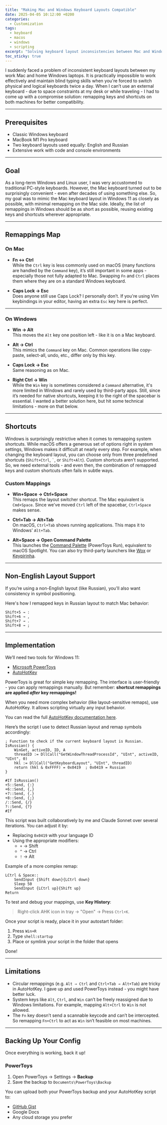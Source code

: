 ```yaml
---
title: "Making Mac and Windows Keyboard Layouts Compatible"
date: 2025-04-05 10:12:00 +0200
categories: 
  - Customization
tags: 
  - keyboard
  - macos
  - windows
  - scripting
excerpt: "Solving keyboard layout inconsistencies between Mac and Windows machines for better productivity."
toc_sticky: true
---
```


I suddenly faced a problem of inconsistent keyboard layouts between my work Mac and home Windows laptops. It is practically impossible to work effectively and maintain blind typing skills when you're forced to switch physical and logical keyboards twice a day. When I can’t use an external keyboard - due to space constraints at my desk or while traveling - I had to come up with a compromise solution: remapping keys and shortcuts on both machines for better compatibility.

<!--more-->

---

## Prerequisites

- Classic Windows keyboard  
- MacBook M1 Pro keyboard  
- Two keyboard layouts used equally: English and Russian  
- Extensive work with code and console environments  

---

## Goal

As a long-term Windows and Linux user, I was very accustomed to traditional PC-style keyboards. However, the Mac keyboard turned out to be surprisingly convenient - even after decades of using something else. So, my goal was to mimic the Mac keyboard layout in Windows 11 as closely as possible, with minimal remapping on the Mac side. Ideally, the list of remappings in Windows should be as short as possible, reusing existing keys and shortcuts wherever appropriate.

---

## Remappings Map

### On Mac

- **Fn ↔ Ctrl**  
  While the `Ctrl` key is less commonly used on macOS (many functions are handled by the `Command` key), it’s still important in some apps - especially those not fully adapted to Mac. Swapping `Fn` and `Ctrl` places them where they are on a standard Windows keyboard.

- **Caps Lock → Esc**  
  Does anyone still use Caps Lock? I personally don’t. If you're using Vim keybindings in your editor, having an extra `Esc` key here is perfect.

---

### On Windows

- **Win → Alt**  
  This moves the `Alt` key one position left - like it is on a Mac keyboard.

- **Alt → Ctrl**  
  This mimics the `Command` key on Mac. Common operations like copy-paste, select-all, undo, etc., differ only by this key.

- **Caps Lock → Esc**  
  Same reasoning as on Mac.

- **Right Ctrl → Win**  
  While the `Win` key is sometimes considered a `Command` alternative, it's more limited in Windows and rarely used by third-party apps. Still, since it’s needed for native shortcuts, keeping it to the right of the spacebar is essential. I wanted a better solution here, but hit some technical limitations - more on that below.

---

## Shortcuts

Windows is surprisingly restrictive when it comes to remapping system shortcuts. While macOS offers a generous set of options right in system settings, Windows makes it difficult at nearly every step. For example, when changing the keyboard layout, you can choose only from three predefined shortcuts (`Shift+Ctrl`, `` ` ``, or `Shift+Alt`). Custom shortcuts aren’t supported. So, we need external tools - and even then, the combination of remapped keys and custom shortcuts often fails in subtle ways.

### Custom Mappings

- **Win+Space → Ctrl+Space**  
  This remaps the layout switcher shortcut. The Mac equivalent is `Cmd+Space`. Since we've moved `Ctrl` left of the spacebar, `Ctrl+Space` makes sense.

- **Ctrl+Tab → Alt+Tab**  
  On macOS, `Ctrl+Tab` shows running applications. This maps it to Windows' `Alt+Tab`.

- **Alt+Space → Open Command Palette**  
  This launches the [Command Palette](https://learn.microsoft.com/en-us/windows/powertoys/run/) (PowerToys Run), equivalent to macOS Spotlight. You can also try third-party launchers like [Wox](https://github.com/Wox-launcher/Wox) or [Keypirinha](https://keypirinha.com/).

---

## Non-English Layout Support

If you’re using a non-English layout (like Russian), you'll also want consistency in symbol positioning.

Here's how I remapped keys in Russian layout to match Mac behavior:

```text
Shift+5 → :
Shift+6 → ,
Shift+7 → .
Shift+8 → ;
```

---

## Implementation

We’ll need two tools for Windows 11:

- [Microsoft PowerToys](https://learn.microsoft.com/en-us/windows/powertoys/)
- [AutoHotKey](https://www.autohotkey.com/)

PowerToys is great for simple key remapping. The interface is user-friendly - you can apply remappings manually. But remember: **shortcut remappings are applied *after* key remappings!**

When you need more complex behavior (like layout-sensitive remaps), use AutoHotKey. It allows scripting virtually any input behavior.

You can read the full [AutoHotKey documentation here](https://www.autohotkey.com/docs/AutoHotkey.htm).

Here’s the script I use to detect Russian layout and remap symbols accordingly:

```ahk
; Function to check if the current keyboard layout is Russian.
IsRussian() {
    WinGet, activeID, ID, A
    threadID := DllCall("GetWindowThreadProcessId", "UInt", activeID, "UInt", 0)
    hkl := DllCall("GetKeyboardLayout", "UInt", threadID)
    return (hkl & 0xFFFF) = 0x0419  ; 0x0419 = Russian
}

#If IsRussian()
+5::Send, {:}
+6::Send, {,}
+7::Send, {.}
+8::Send, {;}
/::Send, {/}
?::Send, {?}
#If
```

This script was built collaboratively by me and Claude Sonnet over several iterations. You can adjust it by:

- Replacing `0x0419` with your language ID  
- Using the appropriate modifiers:
  - `+` → Shift
  - `^` → Ctrl
  - `!` → Alt

Example of a more complex remap:

```ahk
LCtrl & Space::
    SendInput {Shift down}{LCtrl down}
    Sleep 50
    SendInput {LCtrl up}{Shift up}
Return
```

To test and debug your mappings, use **Key History**:  
> Right-click AHK icon in tray → "Open" → Press `Ctrl+K`.

Once your script is ready, place it in your autostart folder:

1. Press `Win+R`
2. Type `shell:startup`
3. Place or symlink your script in the folder that opens

Done!

---

## Limitations

- Circular remappings (e.g. `Alt → Ctrl` and `Ctrl+Tab → Alt+Tab`) are tricky in AutoHotKey. I gave up and used PowerToys instead - you might have better luck.
- System keys like `Alt`, `Ctrl`, and `Win` can’t be freely reassigned due to Windows limitations. For example, mapping `Alt+Ctrl` to `Win` is not allowed.
- The `Fn` key doesn’t send a scannable keycode and can’t be intercepted. So remapping `Fn+Ctrl` to act as `Win` isn’t feasible on most machines.

---

## Backing Up Your Config

Once everything is working, back it up!

### PowerToys

1. Open PowerToys → Settings → **Backup**
2. Save the backup to `Documents\PowerToys\Backup`

You can upload both your PowerToys backup and your AutoHotKey script to:

- [GitHub Gist](https://gist.github.com/)
- Google Docs
- Any cloud storage you prefer
